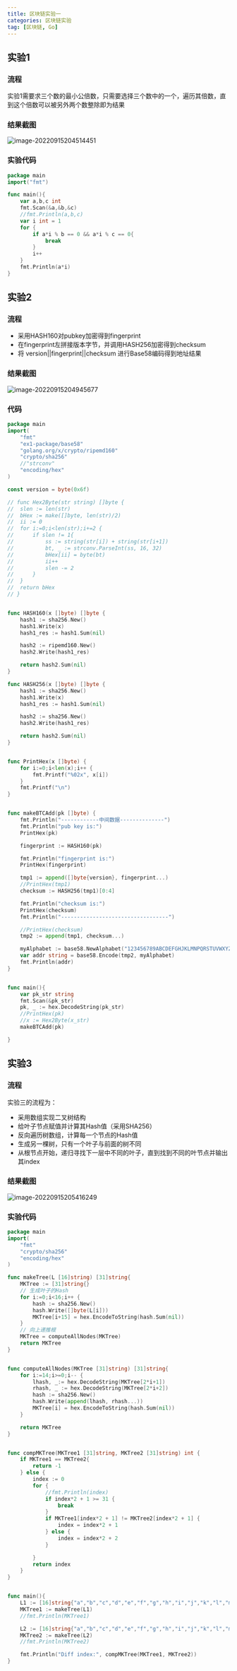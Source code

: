 ```yaml
---
title: 区块链实验一
categories: 区块链实验
tag: [区块链, Go]
---
```


## 实验1

### 流程

实验1需要求三个数的最小公倍数，只需要选择三个数中的一个，遍历其倍数，直到这个倍数可以被另外两个数整除即为结果

### 结果截图

![image-20220915204514451](\images\区块链实验一\image-20220915204514451.png)

### 实验代码

``` go
package main
import("fmt")

func main(){
	var a,b,c int
	fmt.Scan(&a,&b,&c)
	//fmt.Println(a,b,c)
	var i int = 1
	for {
		if a*i % b == 0 && a*i % c == 0{
			break
		}
		i++
	}
	fmt.Println(a*i)
}
```



## 实验2

### 流程

- 采用HASH160对pubkey加密得到fingerprint
- 在fingerprint左拼接版本字节，并调用HASH256加密得到checksum
- 将 version||fingerprint||checksum 进行Base58编码得到地址结果

### 结果截图

![image-20220915204945677](\images\区块链实验一\image-20220915204945677.png)

### 代码

```go
package main
import(
	"fmt"
	"ex1-package/base58"
	"golang.org/x/crypto/ripemd160"
	"crypto/sha256"
	//"strconv"
	"encoding/hex"
)

const version = byte(0x6f)

// func Hex2Byte(str string) []byte {
// 	slen := len(str)
// 	bHex := make([]byte, len(str)/2)
// 	ii := 0
// 	for i:=0;i<len(str);i+=2 {
// 		if slen != 1{
// 			ss := string(str[i]) + string(str[i+1])
// 			bt, _ := strconv.ParseInt(ss, 16, 32)
// 			bHex[ii] = byte(bt)
// 			ii++
// 			slen -= 2
// 		}
// 	}
// 	return bHex
// }


func HASH160(x []byte) []byte {
	hash1 := sha256.New()
	hash1.Write(x)
	hash1_res := hash1.Sum(nil)

	hash2 := ripemd160.New()
	hash2.Write(hash1_res)

	return hash2.Sum(nil)
}

func HASH256(x []byte) []byte {
	hash1 := sha256.New()
	hash1.Write(x)
	hash1_res := hash1.Sum(nil)

	hash2 := sha256.New()
	hash2.Write(hash1_res)

	return hash2.Sum(nil)
}


func PrintHex(x []byte) {
	for i:=0;i<len(x);i++ {
		fmt.Printf("%02x", x[i])
	}
	fmt.Printf("\n")
}


func makeBTCAdd(pk []byte) {
	fmt.Println("------------中间数据--------------")
	fmt.Println("pub key is:")
	PrintHex(pk)

	fingerprint := HASH160(pk)

	fmt.Println("fingerprint is:")
	PrintHex(fingerprint)

	tmp1 := append([]byte{version}, fingerprint...)
	//PrintHex(tmp1)
	checksum := HASH256(tmp1)[0:4]

	fmt.Println("checksum is:")
	PrintHex(checksum)
	fmt.Println("----------------------------------")

	//PrintHex(checksum)
	tmp2 := append(tmp1, checksum...)

	myAlphabet := base58.NewAlphabet("123456789ABCDEFGHJKLMNPQRSTUVWXYZabcdefghijkmnopqrstuvwxyz")
	var addr string = base58.Encode(tmp2, myAlphabet)
	fmt.Println(addr)
}


func main(){
	var pk_str string
	fmt.Scan(&pk_str) 
	pk, _ := hex.DecodeString(pk_str)
	//PrintHex(pk)
	//x := Hex2Byte(x_str)
	makeBTCAdd(pk)

}
```



## 实验3

### 流程

实验三的流程为：

- 采用数组实现二叉树结构
- 给叶子节点赋值并计算其Hash值（采用SHA256）
- 反向遍历树数组，计算每一个节点的Hash值
- 生成另一棵树，只有一个叶子与前面的树不同
- 从根节点开始，递归寻找下一层中不同的叶子，直到找到不同的叶节点并输出其index

### 结果截图

![image-20220915205416249](\images\区块链实验一\image-20220915205416249.png)

### 实验代码

```go
package main
import(
	"fmt"
	"crypto/sha256"
	"encoding/hex"
)

func makeTree(L [16]string) [31]string{
	MKTree := [31]string{}
	// 生成叶子的Hash
	for i:=0;i<16;i++ {
		hash := sha256.New()
		hash.Write([]byte(L[i]))
		MKTree[i+15] = hex.EncodeToString(hash.Sum(nil))
	}
	// 向上递推根
	MKTree = computeAllNodes(MKTree)
	return MKTree
}


func computeAllNodes(MKTree [31]string) [31]string{
	for i:=14;i>=0;i-- {
		lhash, _:= hex.DecodeString(MKTree[2*i+1])
		rhash, _ := hex.DecodeString(MKTree[2*i+2])
		hash := sha256.New()
		hash.Write(append(lhash, rhash...))
		MKTree[i] = hex.EncodeToString(hash.Sum(nil))
	}

	return MKTree
}


func compMKTree(MKTree1 [31]string, MKTree2 [31]string) int {
	if MKTree1 == MKTree2{
		return -1
	} else {
		index := 0
		for {
			//fmt.Println(index)
			if index*2 + 1 >= 31 {
				break
			}
			if MKTree1[index*2 + 1] != MKTree2[index*2 + 1] {
				index = index*2 + 1
			} else {
				index = index*2 + 2
			}

		}
		return index
	}
}


func main(){
	L1 := [16]string{"a","b","c","d","e","f","g","h","i","j","k","l","m","n","o","p"}
	MKTree1 := makeTree(L1)
	//fmt.Println(MKTree1)

	L2 := [16]string{"a","b","c","d","e","f","g","h","i","j","k","l","m","*","o","p"}
	MKTree2 := makeTree(L2)
	//fmt.Println(MKTree2)

	fmt.Println("Diff index:", compMKTree(MKTree1, MKTree2))
}
```

